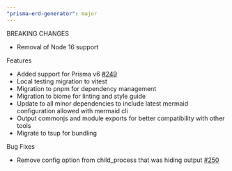 ```yaml
---
"prisma-erd-generator": major
---
```


BREAKING CHANGES

- Removal of Node 16 support

Features

- Added support for Prisma v6 [#249](https://github.com/keonik/prisma-erd-generator/issues/249)
- Local testing migration to vitest
- Migration to pnpm for dependency management
- Migration to biome for linting and style guide
- Update to all minor dependencies to include latest mermaid configuration allowed with mermaid cli
- Output commonjs and module exports for better compatibility with other tools
- Migrate to tsup for bundling

Bug Fixes

- Remove config option from child_process that was hiding output [#250](https://github.com/keonik/prisma-erd-generator/issues/250)
